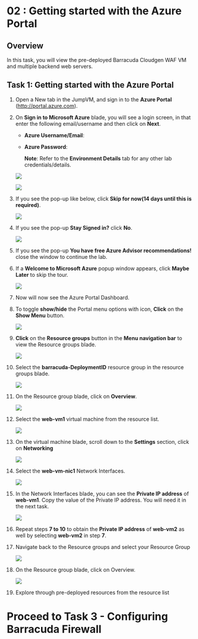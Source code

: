 # 02 : Getting started with the Azure Portal

## Overview

In this task, you will view the pre-deployed Barracuda Cloudgen WAF VM and multiple backend web servers. 

## Task 1: Getting started with the Azure Portal

1. Open a New tab in the JumpVM, and sign in to the **Azure Portal** (<http://portal.azure.com>).

1. On **Sign in to Microsoft Azure** blade, you will see a login screen, in that enter the following email/username and then click on **Next**.  

   * **Azure Username/Email**:  <inject key="AzureAdUserEmail"></inject> 
   * **Azure Password**:  <inject key="AzureAdUserPassword"></inject>

        **Note**: Refer to the **Environment Details** tab for any other lab credentials/details.
        
    ![](../images/image-004.jpg)
  
    ![](../images/image-005.jpg)
  
1. If you see the pop-up like below, click **Skip for now(14 days until this is required)**.

    ![](../images/image004.png)

1. If you see the pop-up **Stay Signed in?** click **No**.

    ![](../images/image-006.jpg)

1. If you see the pop-up **You have free Azure Advisor recommendations!** close the window to continue the lab. 

1. If a **Welcome to Microsoft Azure** popup window appears, click **Maybe Later** to skip the tour.

    ![](../images/image-007.jpg)

1. Now will now see the Azure Portal Dashboard.

1. To toggle **show/hide** the Portal menu options with icon, **Click** on the **Show Menu** button.

      ![](../images/Picture1.png)

1. **Click** on the **Resource groups** button in the **Menu navigation bar** to view the Resource groups blade.
 
      ![](../images/Picture2.jpg)

1. Select the **barracuda-DeploymentID** resource group in the resource groups blade.

      ![](../images/image-904.jpg)
 
1. On the Resource group blade, click on **Overview**.

      ![](../images/image-905.jpg)

1. Select the **web-vm1** virtual machine from the resource list.

      ![](../images/Picture10.jpg)
 
1. On the virtual machine blade, scroll down to the **Settings** section, click on **Networking**

      ![](../images/Picture11.png)

1. Select the **web-vm-nic1** Network Interfaces.

      ![](../images/Picture12.jpg)
 
1. In the Network Interfaces blade, you can see the **Private IP address** of **web-vm1**. Copy the value of the Private IP address. You will need it in the next task.

      ![](../images/Picture13.jpg)

1. Repeat steps **7 to 10** to obtain the **Private IP address** of **web-vm2** as well by selecting **web-vm2** in step **7**.

1. Navigate back to the Resource groups and select your Resource Group

      ![](../images/image-906.jpg)
    
1. On the Resource group blade, click on Overview.

      ![](../images/image-905.jpg)

1. Explore through pre-deployed resources from the resource list
   
# Proceed to Task 3 - Configuring Barracuda Firewall 
